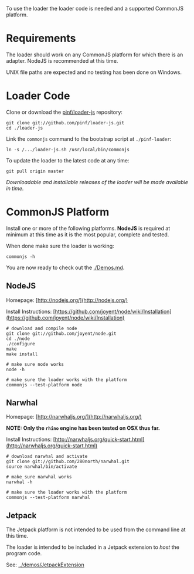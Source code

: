 
To use the loader the loader code is needed and a supported CommonJS platform.

Requirements
============

The loader should work on any CommonJS platform for which there is an adapter. NodeJS is recommended at this time.

UNIX file paths are expected and no testing has been done on Windows.


Loader Code
===========

Clone or download the [pinf/loader-js](https://github.com/pinf/loader-js) repository:

    git clone git://github.com/pinf/loader-js.git
    cd ./loader-js

Link the `commonjs` command to the bootstrap script at `./pinf-loader`:

    ln -s /.../loader-js.sh /usr/local/bin/commonjs

To update the loader to the latest code at any time:

    git pull origin master

_Downloadable and installable releases of the loader will be made available in time._


CommonJS Platform
=================

Install one or more of the following platforms. __NodeJS__ is required at minimum at this time as it is the most popular, complete and tested.

When done make sure the loader is working:

    commonjs -h

You are now ready to check out the [./Demos.md](https://github.com/pinf/loader-js/tree/master/docs/Demos.md).


NodeJS
------

Homepage: [http://nodejs.org/](http://nodejs.org/)

Install Instructions: [https://github.com/joyent/node/wiki/Installation](https://github.com/joyent/node/wiki/Installation)

    # download and compile node
    git clone git://github.com/joyent/node.git
    cd ./node
    ./configure
    make
    make install
    
    # make sure node works
    node -h
    
    # make sure the loader works with the platform
    commonjs --test-platform node


Narwhal
-------

Homepage: [http://narwhaljs.org/](http://narwhaljs.org/)

**NOTE: Only the `rhino` engine has been tested on OSX thus far.**

Install Instructions: [http://narwhaljs.org/quick-start.html](http://narwhaljs.org/quick-start.html)

    # download narwhal and activate
    git clone git://github.com/280north/narwhal.git
    source narwhal/bin/activate
    
    # make sure narwhal works
    narwhal -h
    
    # make sure the loader works with the platform
    commonjs --test-platform narwhal


Jetpack
-------

The Jetpack platform is not intended to be used from the command line at this time.

The loader is intended to be included in a Jetpack extension to _host_ the program code.

See: [../demos/JetpackExtension](https://github.com/pinf/loader-js/tree/master/demos/JetpackExtension)
